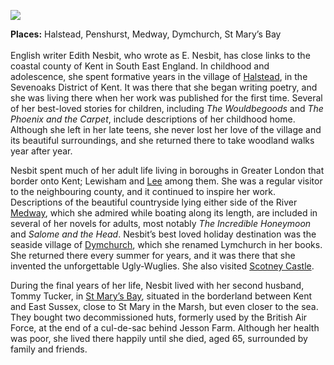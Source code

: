 <a href="https://juncture-digital.org"><img src="https://juncture-digital.org/images/ve-button.png"/></a>
<param author="Eleanor Fitzsimons" banner="/images/banners/19c.jpg" layout="vtl" title="Edith Nesbit (1858-1924)" ve-config=""/>

<param aliases="Halstead" eid="Q2035885" ve-entity=""/>
<param aliases="Penshurst" eid="Q1227477" ve-entity=""/>
<param aliases="Medway" eid="Q797782" ve-entity=""/>
<param aliases="Dymchurch" eid="Q2796278" ve-entity=""/>
<param aliases="St Mary’s Bay" eid="Q7594245" ve-entity=""/>
<param aliases="Sevenoaks" eid="Q939838" ve-entity=""/>
<param aliases="St Mary in the Marsh" eid="Q7594628" ve-entity=""/>

**Places:** Halstead, Penshurst, Medway, Dymchurch, St Mary’s Bay 
<br/><br/>
English writer Edith Nesbit, who wrote as E. Nesbit, has close links to the coastal county of Kent in South East England. In childhood and adolescence, she spent formative years in the village of [Halstead](/nesbit/nesbit-halstead), in the Sevenoaks District of Kent. It was there that she began writing poetry, and she was living there when her work was published for the first time. Several of her best-loved stories for children, including _The Wouldbegoods_ and _The Phoenix and the Carpet_, include descriptions of her childhood home. Although she left in her late teens, she never lost her love of the village and its beautiful surroundings, and she returned there to take woodland walks year after year.  
<param attribution="John Salmon Postcards" label="Kent" url="https://stor.artstor.org/stor/f3df3254-575f-4f32-ae8b-198c806e9d50" ve-image=""/>
<param center="Q2035885" ve-map="" zoom="12"/>

Nesbit spent much of her adult life living in boroughs in Greater London that border onto Kent; Lewisham and [Lee](/nesbit/nesbit-lee) among them. She was a regular visitor to the neighbouring county, and it continued to inspire her work. Descriptions of the beautiful countryside lying either side of the River [Medway](/nesbit/nesbit-river-medway), which she admired while boating along its length, are included in several of her novels for adults, most notably _The Incredible Honeymoon_ and _Salome and the Head_. Nesbit’s best loved holiday destination was the seaside village of [Dymchurch](/nesbit/nesbit-dymchurch), which she renamed Lymchurch in her books. She returned there every summer for years, and it was there that she invented the unforgettable Ugly-Wuglies.  She also visited [Scotney Castle](/nesbit/nesbit-scotney).
<param ve-image-v2 manifest="https://iiif.juncture-digital.org/wc:Dymchurch_Seafront_-_geograph.org.uk_-_2071943.jpg/manifest.json">
<param center="Q2796278" ve-map="" zoom="13"/>

During the final years of her life, Nesbit lived with her second husband, Tommy Tucker, in [St Mary’s Bay](/nesbit/nesbit-romney), situated in the borderland between Kent and East Sussex, close to St Mary in the Marsh, but even closer to the sea. They bought two decommissioned huts, formerly used by the British Air Force, at the end of a cul-de-sac behind Jesson Farm. Although her health was poor, she lived there happily until she died, aged 65, surrounded by family and friends.  
<param ve-image-v2 manifest="https://iiif.juncture-digital.org/wc:St_Mary%27s_Bay%2C_Dec_2020_01.jpg/manifest.json">
<param center="Q7594245" ve-map="" zoom="13"/>
